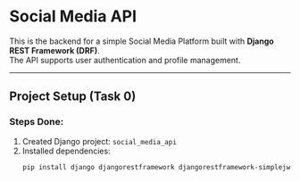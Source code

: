 # Social Media API

This is the backend for a simple Social Media Platform built with **Django REST Framework (DRF)**.  
The API supports user authentication and profile management.

---

## Project Setup (Task 0)

### Steps Done:
1. Created Django project: `social_media_api`
2. Installed dependencies:
   ```bash
   pip install django djangorestframework djangorestframework-simplejwt
